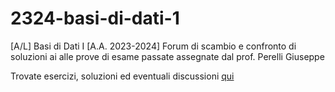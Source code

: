 # 2324-basi-di-dati-1
[A/L] Basi di Dati I [A.A. 2023-2024] Forum di scambio e confronto di soluzioni ai alle prove di esame passate assegnate dal prof. Perelli Giuseppe

Trovate esercizi, soluzioni ed eventuali discussioni [qui](https://github.com/sapienzastudentsnetwork/bdi2324/discussions)
